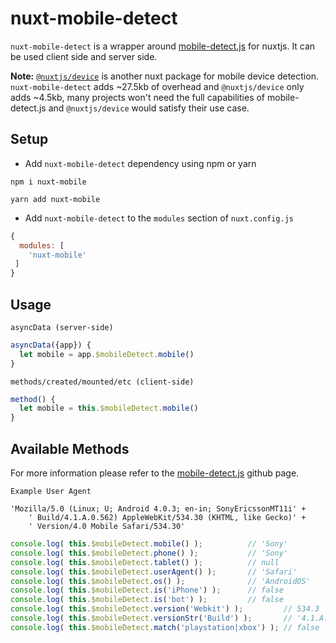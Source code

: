 # nuxt-mobile-detect
`nuxt-mobile-detect` is a wrapper around [mobile-detect.js](https://github.com/hgoebl/mobile-detect.js) for nuxtjs. It can be used client side and server side.

**Note:** [`@nuxtjs/device`](https://github.com/hgoebl/mobile-detect.js) is another nuxt package for mobile device detection. `nuxt-mobile-detect` adds ~27.5kb of overhead and `@nuxtjs/device` only adds ~4.5kb, many projects won't need the full capabilities of mobile-detect.js and `@nuxtjs/device` would satisfy their use case.

## Setup
- Add `nuxt-mobile-detect` dependency using npm or yarn
```
npm i nuxt-mobile
```
```
yarn add nuxt-mobile
```
- Add `nuxt-mobile-detect` to the `modules` section of `nuxt.config.js`

```js
{
  modules: [
    'nuxt-mobile'
 ]
}
```

## Usage

`asyncData (server-side)`
```js
asyncData({app}) {
  let mobile = app.$mobileDetect.mobile()
}
```

`methods/created/mounted/etc (client-side)`
```js
method() {
  let mobile = this.$mobileDetect.mobile()
}
```

## Available Methods

For more information please refer to the [mobile-detect.js](https://github.com/hgoebl/mobile-detect.js) github page.

`Example User Agent`
```
'Mozilla/5.0 (Linux; U; Android 4.0.3; en-in; SonyEricssonMT11i' +
    ' Build/4.1.A.0.562) AppleWebKit/534.30 (KHTML, like Gecko)' +
    ' Version/4.0 Mobile Safari/534.30'
```

```js
console.log( this.$mobileDetect.mobile() );          // 'Sony'
console.log( this.$mobileDetect.phone() );           // 'Sony'
console.log( this.$mobileDetect.tablet() );          // null
console.log( this.$mobileDetect.userAgent() );       // 'Safari'
console.log( this.$mobileDetect.os() );              // 'AndroidOS'
console.log( this.$mobileDetect.is('iPhone') );      // false
console.log( this.$mobileDetect.is('bot') );         // false
console.log( this.$mobileDetect.version('Webkit') );         // 534.3
console.log( this.$mobileDetect.versionStr('Build') );       // '4.1.A.0.562'
console.log( this.$mobileDetect.match('playstation|xbox') ); // false

```

